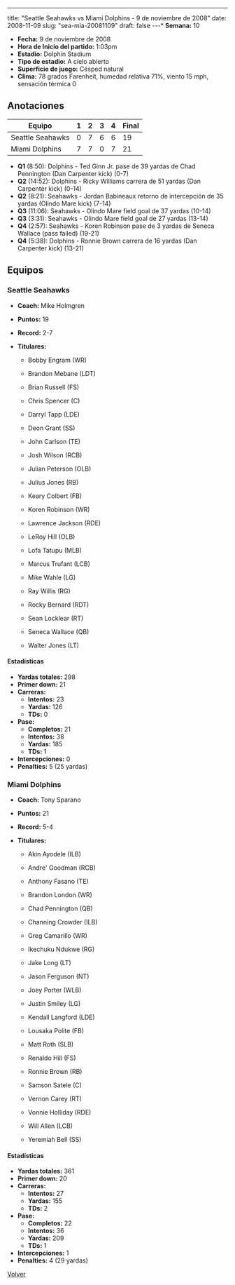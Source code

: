 ---
title: "Seattle Seahawks vs Miami Dolphins - 9 de noviembre de 2008"
date: 2008-11-09
slug: "sea-mia-20081109"
draft: false
---* **Semana:** 10
* **Fecha:** 9 de noviembre de 2008
* **Hora de Inicio del partido:** 1:03pm
* **Estadio:** Dolphin Stadium
* **Tipo de estadio:** A cielo abierto
* **Superficie de juego:** Césped natural
* **Clima:** 78 grados Farenheit, humedad relativa 71%, viento 15 mph, sensación térmica 0




## Anotaciones
| Equipo | 1 | 2 | 3 | 4 | Final |
|--------|---|---|---|---|-------|
| Seattle Seahawks  | 0 | 7 | 6 | 6  | 19 |
| Miami Dolphins  | 7 | 7 | 0 | 7  | 21 |
* **Q1** (8:50): Dolphins - Ted Ginn Jr. pase de 39 yardas de Chad Pennington (Dan Carpenter kick) (0-7)
* **Q2** (14:52): Dolphins - Ricky Williams carrera de 51 yardas (Dan Carpenter kick) (0-14)
* **Q2** (8:21): Seahawks - Jordan Babineaux retorno de intercepción de 35 yardas (Olindo Mare kick) (7-14)
* **Q3** (11:06): Seahawks - Olindo Mare field goal de 37 yardas (10-14)
* **Q3** (3:31): Seahawks - Olindo Mare field goal de 27 yardas (13-14)
* **Q4** (2:57): Seahawks - Koren Robinson pase de 3 yardas de Seneca Wallace (pass failed) (19-21)
* **Q4** (5:38): Dolphins - Ronnie Brown carrera de 16 yardas (Dan Carpenter kick) (13-21)


## Equipos


### Seattle Seahawks
* **Coach:** Mike Holmgren
* **Puntos:** 19
* **Record:** 2-7
* **Titulares:** 

  * Bobby Engram (WR) 

  * Brandon Mebane (LDT) 

  * Brian Russell (FS) 

  * Chris Spencer (C) 

  * Darryl Tapp (LDE) 

  * Deon Grant (SS) 

  * John Carlson (TE) 

  * Josh Wilson (RCB) 

  * Julian Peterson (OLB) 

  * Julius Jones (RB) 

  * Keary Colbert (FB) 

  * Koren Robinson (WR) 

  * Lawrence Jackson (RDE) 

  * LeRoy Hill (OLB) 

  * Lofa Tatupu (MLB) 

  * Marcus Trufant (LCB) 

  * Mike Wahle (LG) 

  * Ray Willis (RG) 

  * Rocky Bernard (RDT) 

  * Sean Locklear (RT) 

  * Seneca Wallace (QB) 

  * Walter Jones (LT) 

#### Estadísticas
* **Yardas totales:** 298
* **Primer down:** 21
* **Carreras:**
  * **Intentos:** 23
  * **Yardas:** 126
  * **TDs:** 0
* **Pase:**
  * **Completos:** 21
  * **Intentos:** 38
  * **Yardas:** 185
  * **TDs:** 1
* **Intercepciones:** 0
* **Penalties:** 5 (25 yardas)

### Miami Dolphins
* **Coach:** Tony Sparano
* **Puntos:** 21
* **Record:** 5-4
* **Titulares:** 

  * Akin Ayodele (ILB) 

  * Andre' Goodman (RCB) 

  * Anthony Fasano (TE) 

  * Brandon London (WR) 

  * Chad Pennington (QB) 

  * Channing Crowder (ILB) 

  * Greg Camarillo (WR) 

  * Ikechuku Ndukwe (RG) 

  * Jake Long (LT) 

  * Jason Ferguson (NT) 

  * Joey Porter (WLB) 

  * Justin Smiley (LG) 

  * Kendall Langford (LDE) 

  * Lousaka Polite (FB) 

  * Matt Roth (SLB) 

  * Renaldo Hill (FS) 

  * Ronnie Brown (RB) 

  * Samson Satele (C) 

  * Vernon Carey (RT) 

  * Vonnie Holliday (RDE) 

  * Will Allen (LCB) 

  * Yeremiah Bell (SS) 

#### Estadísticas
* **Yardas totales:** 361
* **Primer down:** 20
* **Carreras:**
  * **Intentos:** 27
  * **Yardas:** 155
  * **TDs:** 2
* **Pase:**
  * **Completos:** 22
  * **Intentos:** 36
  * **Yardas:** 209
  * **TDs:** 1
* **Intercepciones:** 1
* **Penalties:** 4 (29 yardas)


[Volver](/historia/2008)
